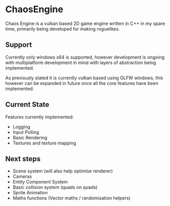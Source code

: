 # ChaosEngine

Chaos Engine is a vulkan based 2D game engine written in C++ in my spare time, primarily being developed for making roguelikes.

## Support
Currently only windows x64 is supported, however development is ongoing with multiplatform development in mind with layers of abstraction being implemented.

As previously stated it is currently vulkan based using GLFW windows, this however can be expanded in future once all the core features have been implemented.

## Current State
Features currently implemented:
* Logging
* Input Polling
* Basic Rendering
* Textures and texture mapping

## Next steps
* Scene system (will also help optimise renderer)
* Cameras
* Entity Component System
* Basic collision system (quads on quads)
* Sprite Animation
* Maths functions (Vector maths / randomisation helpers)
